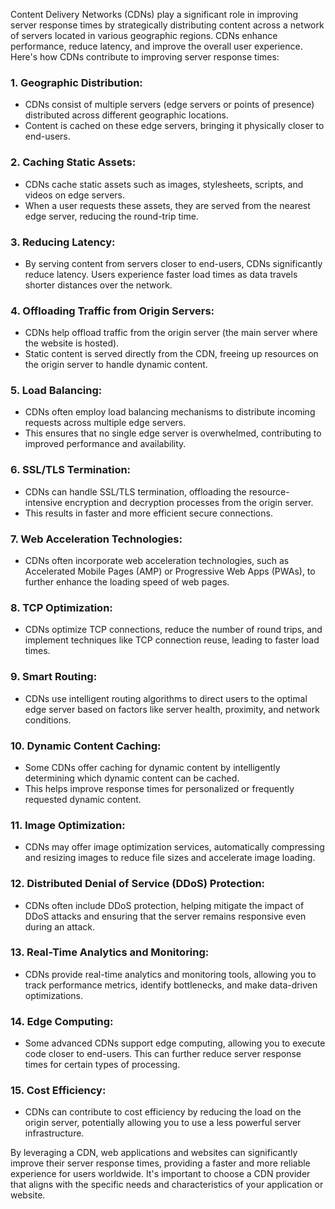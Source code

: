 Content Delivery Networks (CDNs) play a significant role in improving server response times by strategically distributing content across a network of servers located in various geographic regions. CDNs enhance performance, reduce latency, and improve the overall user experience. Here's how CDNs contribute to improving server response times:

### 1. **Geographic Distribution:**
   - CDNs consist of multiple servers (edge servers or points of presence) distributed across different geographic locations.
   - Content is cached on these edge servers, bringing it physically closer to end-users.

### 2. **Caching Static Assets:**
   - CDNs cache static assets such as images, stylesheets, scripts, and videos on edge servers.
   - When a user requests these assets, they are served from the nearest edge server, reducing the round-trip time.

### 3. **Reducing Latency:**
   - By serving content from servers closer to end-users, CDNs significantly reduce latency. Users experience faster load times as data travels shorter distances over the network.

### 4. **Offloading Traffic from Origin Servers:**
   - CDNs help offload traffic from the origin server (the main server where the website is hosted).
   - Static content is served directly from the CDN, freeing up resources on the origin server to handle dynamic content.

### 5. **Load Balancing:**
   - CDNs often employ load balancing mechanisms to distribute incoming requests across multiple edge servers.
   - This ensures that no single edge server is overwhelmed, contributing to improved performance and availability.

### 6. **SSL/TLS Termination:**
   - CDNs can handle SSL/TLS termination, offloading the resource-intensive encryption and decryption processes from the origin server.
   - This results in faster and more efficient secure connections.

### 7. **Web Acceleration Technologies:**
   - CDNs often incorporate web acceleration technologies, such as Accelerated Mobile Pages (AMP) or Progressive Web Apps (PWAs), to further enhance the loading speed of web pages.

### 8. **TCP Optimization:**
   - CDNs optimize TCP connections, reduce the number of round trips, and implement techniques like TCP connection reuse, leading to faster load times.

### 9. **Smart Routing:**
   - CDNs use intelligent routing algorithms to direct users to the optimal edge server based on factors like server health, proximity, and network conditions.

### 10. **Dynamic Content Caching:**
  - Some CDNs offer caching for dynamic content by intelligently determining which dynamic content can be cached.
- This helps improve response times for personalized or frequently requested dynamic content.

### 11. **Image Optimization:**
  - CDNs may offer image optimization services, automatically compressing and resizing images to reduce file sizes and accelerate image loading.

### 12. **Distributed Denial of Service (DDoS) Protection:**
  - CDNs often include DDoS protection, helping mitigate the impact of DDoS attacks and ensuring that the server remains responsive even during an attack.

### 13. **Real-Time Analytics and Monitoring:**
  - CDNs provide real-time analytics and monitoring tools, allowing you to track performance metrics, identify bottlenecks, and make data-driven optimizations.

### 14. **Edge Computing:**
  - Some advanced CDNs support edge computing, allowing you to execute code closer to end-users. This can further reduce server response times for certain types of processing.

### 15. **Cost Efficiency:**
  - CDNs can contribute to cost efficiency by reducing the load on the origin server, potentially allowing you to use a less powerful server infrastructure.

By leveraging a CDN, web applications and websites can significantly improve their server response times, providing a faster and more reliable experience for users worldwide. It's important to choose a CDN provider that aligns with the specific needs and characteristics of your application or website.
